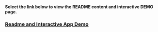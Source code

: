 #### Select the link below to view the README content and interactive DEMO page.

### [Readme and Interactive App Demo](https://bitbucket.ciena.com/pages/NMS_FROST/frost-link/gh-pages/browse/)
